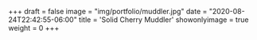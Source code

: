 +++
draft = false
image = "img/portfolio/muddler.jpg"
date = "2020-08-24T22:42:55-06:00"
title = 'Solid Cherry Muddler'
showonlyimage = true
weight = 0
+++
